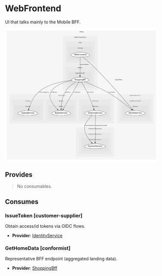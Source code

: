


# WebFrontend
UI that talks mainly to the Mobile BFF.

![consumablemap](./consumablemap.svg)

## Provides
> No consumables.

## Consumes

### IssueToken [customer-supplier]
Obtain access/id tokens via OIDC flows.
- **Provider**: [IdentityService](../../../../../../../identity_&_access/subdomains/auth_n_and_auth_z/boundedcontexts/identity/services/identity_service/index.md)

### GetHomeData [conformist]
Representative BFF endpoint (aggregated landing data).
- **Provider**: [ShoppingBff](../../../../../mobile/boundedcontexts/experience_bff/services/shopping_bff/index.md)

	
